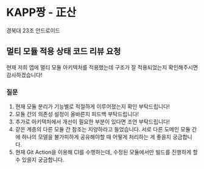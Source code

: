 # KAPP짱 - 正산
경북대 23조 안드로이드
## 멀티 모듈 적용 상태 코드 리뷰 요청
현재 저희 앱에 멀티 모듈 아키텍처를 적용했는데 구조가 잘 적용되었는지 확인해주시면 감사하겠습니다!

### 질문
1. 현재 모듈 분리가 기능별로 적절하게 이루어졌는지 확인 부탁드립니다!
2. 모듈 간의 의존성 설정이 올바른지 피드백 부탁드립니다!
3. 추가로 아키텍처에서 개선이 필요한 부분이 있다면 조언 부탁드립니다!
4. 같은 계층의 다른 모듈 간 참조는 지양하라고 들었습니다. 서로 다른 도메인 모듈 간에 하나의 모델을 불가피하게 공유해야할 때 어떻게 처리하는 게 좋을지 궁금합니다.
5. 현재 Git Action을 이용해 CI를 수행하는데, 수정된 모듈에서만 빌드를 진행하게 할 수 있을지 궁금합니다.
